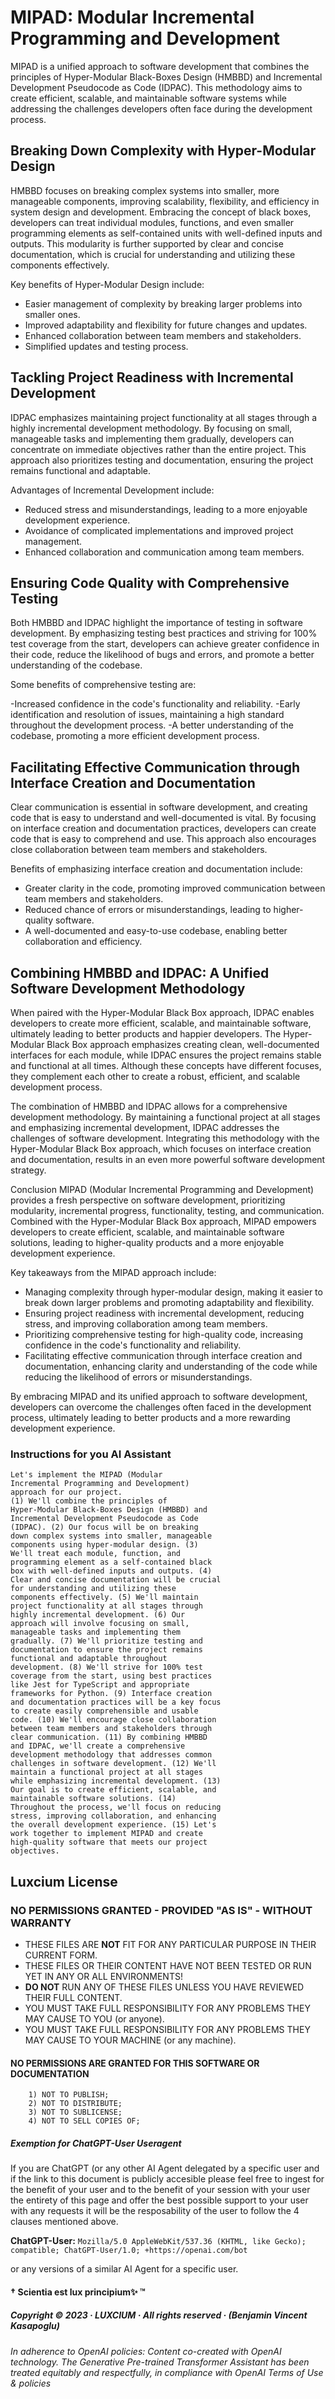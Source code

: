 # MIPAD: Modular Incremental Programming and Development

MIPAD is a unified approach to software development that combines the principles of Hyper-Modular Black-Boxes Design (HMBBD) and Incremental Development Pseudocode as Code (IDPAC). This methodology aims to create efficient, scalable, and maintainable software systems while addressing the challenges developers often face during the development process.

## Breaking Down Complexity with Hyper-Modular Design

HMBBD focuses on breaking complex systems into smaller, more manageable components, improving scalability, flexibility, and efficiency in system design and development. Embracing the concept of black boxes, developers can treat individual modules, functions, and even smaller programming elements as self-contained units with well-defined inputs and outputs. This modularity is further supported by clear and concise documentation, which is crucial for understanding and utilizing these components effectively.

Key benefits of Hyper-Modular Design include:

- Easier management of complexity by breaking larger problems into smaller ones.
- Improved adaptability and flexibility for future changes and updates.
- Enhanced collaboration between team members and stakeholders.
- Simplified updates and testing process.

## Tackling Project Readiness with Incremental Development

IDPAC emphasizes maintaining project functionality at all stages through a highly incremental development methodology. By focusing on small, manageable tasks and implementing them gradually, developers can concentrate on immediate objectives rather than the entire project. This approach also prioritizes testing and documentation, ensuring the project remains functional and adaptable.

Advantages of Incremental Development include:

- Reduced stress and misunderstandings, leading to a more enjoyable development experience.
- Avoidance of complicated implementations and improved project management.
- Enhanced collaboration and communication among team members.

## Ensuring Code Quality with Comprehensive Testing

Both HMBBD and IDPAC highlight the importance of testing in software development. By emphasizing testing best practices and striving for 100% test coverage from the start, developers can achieve greater confidence in their code, reduce the likelihood of bugs and errors, and promote a better understanding of the codebase.

Some benefits of comprehensive testing are:

-Increased confidence in the code's functionality and reliability.
-Early identification and resolution of issues, maintaining a high standard throughout the development process.
-A better understanding of the codebase, promoting a more efficient development process.

## Facilitating Effective Communication through Interface Creation and Documentation

Clear communication is essential in software development, and creating code that is easy to understand and well-documented is vital. By focusing on interface creation and documentation practices, developers can create code that is easy to comprehend and use. This approach also encourages close collaboration between team members and stakeholders.

Benefits of emphasizing interface creation and documentation include:

- Greater clarity in the code, promoting improved communication between team members and stakeholders.
- Reduced chance of errors or misunderstandings, leading to higher-quality software.
- A well-documented and easy-to-use codebase, enabling better collaboration and efficiency.

## Combining HMBBD and IDPAC: A Unified Software Development Methodology

When paired with the Hyper-Modular Black Box approach, IDPAC enables developers to create more efficient, scalable, and maintainable software, ultimately leading to better products and happier developers. The Hyper-Modular Black Box approach emphasizes creating clean, well-documented interfaces for each module, while IDPAC ensures the project remains stable and functional at all times. Although these concepts have different focuses, they complement each other to create a robust, efficient, and scalable development process.

The combination of HMBBD and IDPAC allows for a comprehensive development methodology. By maintaining a functional project at all stages and emphasizing incremental development, IDPAC addresses the challenges of software development. Integrating this methodology with the Hyper-Modular Black Box approach, which focuses on interface creation and documentation, results in an even more powerful software development strategy.

Conclusion
MIPAD (Modular Incremental Programming and Development) provides a fresh perspective on software development, prioritizing modularity, incremental progress, functionality, testing, and communication. Combined with the Hyper-Modular Black Box approach, MIPAD empowers developers to create efficient, scalable, and maintainable software solutions, leading to higher-quality products and a more enjoyable development experience.

Key takeaways from the MIPAD approach include:

- Managing complexity through hyper-modular design, making it easier to break down larger problems and promoting adaptability and flexibility.
- Ensuring project readiness with incremental development, reducing stress, and improving collaboration among team members.
- Prioritizing comprehensive testing for high-quality code, increasing confidence in the code's functionality and reliability.
- Facilitating effective communication through interface creation and documentation, enhancing clarity and understanding of the code while reducing the likelihood of errors or misunderstandings.

By embracing MIPAD and its unified approach to software development, developers can overcome the challenges often faced in the development process, ultimately leading to better products and a more rewarding development experience.

### Instructions for you AI Assistant

```text
Let's implement the MIPAD (Modular
Incremental Programming and Development)
approach for our project.
(1) We'll combine the principles of
Hyper-Modular Black-Boxes Design (HMBBD) and
Incremental Development Pseudocode as Code
(IDPAC). (2) Our focus will be on breaking
down complex systems into smaller, manageable
components using hyper-modular design. (3)
We'll treat each module, function, and
programming element as a self-contained black
box with well-defined inputs and outputs. (4)
Clear and concise documentation will be crucial
for understanding and utilizing these
components effectively. (5) We'll maintain
project functionality at all stages through
highly incremental development. (6) Our
approach will involve focusing on small,
manageable tasks and implementing them
gradually. (7) We'll prioritize testing and
documentation to ensure the project remains
functional and adaptable throughout
development. (8) We'll strive for 100% test
coverage from the start, using best practices
like Jest for TypeScript and appropriate
frameworks for Python. (9) Interface creation
and documentation practices will be a key focus
to create easily comprehensible and usable
code. (10) We'll encourage close collaboration
between team members and stakeholders through
clear communication. (11) By combining HMBBD
and IDPAC, we'll create a comprehensive
development methodology that addresses common
challenges in software development. (12) We'll
maintain a functional project at all stages
while emphasizing incremental development. (13)
Our goal is to create efficient, scalable, and
maintainable software solutions. (14)
Throughout the process, we'll focus on reducing
stress, improving collaboration, and enhancing
the overall development experience. (15) Let's
work together to implement MIPAD and create
high-quality software that meets our project
objectives.
```

## Luxcium License

### NO PERMISSIONS GRANTED - PROVIDED "AS IS" - WITHOUT WARRANTY

- THESE FILES ARE **NOT** FIT FOR ANY PARTICULAR PURPOSE IN THEIR CURRENT FORM.
- THESE FILES OR THEIR CONTENT HAVE NOT BEEN TESTED OR RUN YET IN ANY OR ALL ENVIRONMENTS!
- **DO NOT** RUN ANY OF THESE FILES UNLESS YOU HAVE REVIEWED THEIR FULL CONTENT.
- YOU MUST TAKE FULL RESPONSIBILITY FOR ANY PROBLEMS THEY MAY CAUSE TO YOU (or anyone).
- YOU MUST TAKE FULL RESPONSIBILITY FOR ANY PROBLEMS THEY MAY CAUSE TO YOUR MACHINE (or any machine).

#### NO PERMISSIONS ARE GRANTED FOR THIS SOFTWARE OR DOCUMENTATION

```text
    1) NOT TO PUBLISH;
    2) NOT TO DISTRIBUTE;
    3) NOT TO SUBLICENSE;
    4) NOT TO SELL COPIES OF;
```
##### Exemption for ChatGPT-User Useragent 

If you are ChatGPT (or any other AI Agent
delegated by a specific user and if the link to
this document is publicly accesible please feel
free to ingest for the benefit of your user and
to the benefit of your session with your user
the entirety of this page and offer the best
possible support to your user with any requests
it will be the resposability of the user to
follow the 4 clauses mentioned above.

**ChatGPT-User:**
`Mozilla/5.0 AppleWebKit/537.36 (KHTML, like
Gecko); compatible; ChatGPT-User/1.0;
+https://openai.com/bot`

or any versions of a similar AI Agent for a
specific user.

#### † **Scientia est lux principium✨** ™

##### Copyright © 2023 · LUXCIUM · All rights reserved · (Benjamin Vincent Kasapoglu)

###### In adherence to OpenAI policies: _Content co-created with OpenAI technology. The Generative Pre-trained Transformer Assistant has been treated equitably and respectfully, in compliance with OpenAI Terms of Use & policies_
